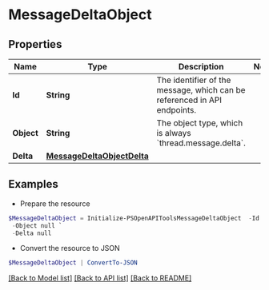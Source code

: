 # MessageDeltaObject
## Properties

Name | Type | Description | Notes
------------ | ------------- | ------------- | -------------
**Id** | **String** | The identifier of the message, which can be referenced in API endpoints. | 
**Object** | **String** | The object type, which is always &#x60;thread.message.delta&#x60;. | 
**Delta** | [**MessageDeltaObjectDelta**](MessageDeltaObjectDelta.md) |  | 

## Examples

- Prepare the resource
```powershell
$MessageDeltaObject = Initialize-PSOpenAPIToolsMessageDeltaObject  -Id null `
 -Object null `
 -Delta null
```

- Convert the resource to JSON
```powershell
$MessageDeltaObject | ConvertTo-JSON
```

[[Back to Model list]](../README.md#documentation-for-models) [[Back to API list]](../README.md#documentation-for-api-endpoints) [[Back to README]](../README.md)

